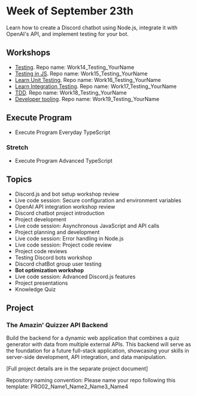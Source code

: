 # Week of September 23th

Learn how to create a Discord chatbot using Node.js, integrate it with OpenAI's API, and implement testing for your bot.

## Workshops

- [Testing](https://fac-slides.netlify.app/slides/testing/#0). Repo name: Work14_Testing_YourName
- [Testing in JS](/workshops/learn-testing/). Repo name: Work15_Testing_YourName
- [Learn Unit Testing](/workshops/learn-unit-testing/). Repo name: Work16_Testing_YourName
- [Learn Integration Testing](/workshops/learn-integration-testing/). Repo name: Work17_Testing_YourName
- [TDD](/workshops/tdd-array-methods/). Repo name: Work18_Testing_YourName
- [Developer tooling](/workshops/dev-tooling/). Repo name: Work19_Testing_YourName

## Execute Program

- Execute Program Everyday TypeScript

### Stretch

- Execute Program Advanced TypeScript

## Topics

- Discord.js and bot setup workshop review
- Live code session: Secure configuration and environment variables
- OpenAI API integration workshop review
- Discord chatbot project introduction
- Project development
- Live code session: Asynchronous JavaScript and API calls
- Project planning and development
- Live code session: Error handling in Node.js
- Live code session: Project code review
- Project code reviews
- Testing Discord bots workshop
- Discord chatBot group user testing
- **Bot optimization workshop**
- Live code session: Advanced Discord.js features
- Project presentations
- Knowledge Quiz

## Project

### The Amazin' Quizzer API Backend

Build the backend for a dynamic web application that combines a quiz generator with data from multiple external APIs. This backend will serve as the foundation for a future full-stack application, showcasing your skills in server-side development, API integration, and data manipulation.

[Full project details are in the separate project document]

Repository naming convention: Please name your repo following this template: PRO02_Name1_Name2_Name3_Name4
